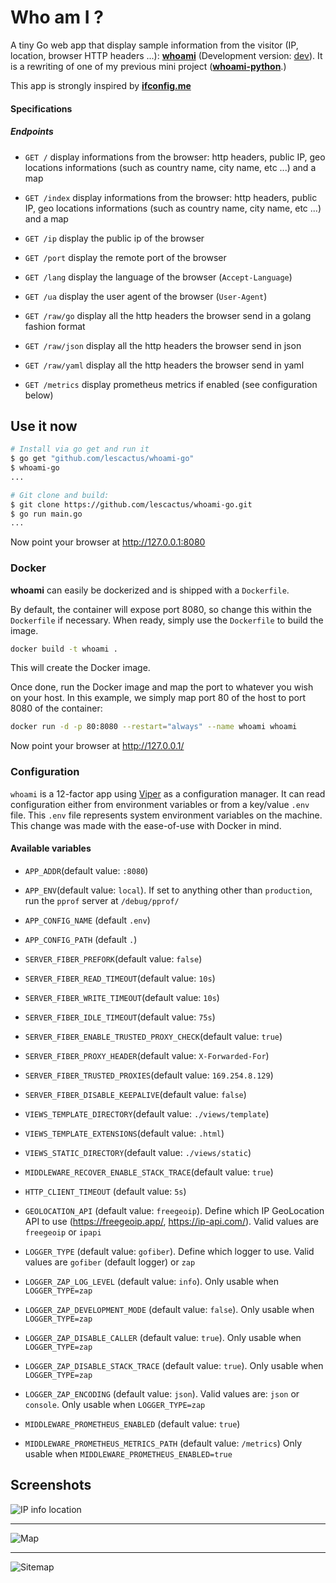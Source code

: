 Who am I ?
==================

A tiny Go web app that display sample information from the visitor (IP, location, browser HTTP headers ...): **[whoami](https://whoami-go.alexasr.tk/)** (Development version: [dev](https://whoami-go-dev-ujargjwndq-ew.a.run.app/)).
It is a rewriting of one of my previous mini project (**[whoami-python](https://github.com/lescactus/whoami-python)**.)

This app is strongly inspired by **[ifconfig.me](http://ifconfig.me)**

#### Specifications

##### Endpoints

* `GET /` display informations from the browser: http headers, public IP, geo locations informations (such as country name, city name, etc ...) and a map

* `GET /index` display informations from the browser: http headers, public IP, geo locations informations (such as country name, city name, etc ...) and a map

* `GET /ip` display the public ip of the browser

* `GET /port` display the remote port of the browser

* `GET /lang` display the language of the browser (`Accept-Language`)

* `GET /ua` display the user agent of the browser (`User-Agent`)

* `GET /raw/go` display all the http headers the browser send in a golang fashion format

* `GET /raw/json` display all the http headers the browser send in json

* `GET /raw/yaml` display all the http headers the browser send in yaml

* `GET /metrics` display prometheus metrics if enabled (see configuration below)




Use it now
----------

```sh
# Install via go get and run it
$ go get "github.com/lescactus/whoami-go"
$ whoami-go
...

# Git clone and build:
$ git clone https://github.com/lescactus/whoami-go.git
$ go run main.go
...
```

Now point your browser at http://127.0.0.1:8080

### Docker
**whoami** can easily be dockerized and is shipped with a ``Dockerfile``.

By default, the container will expose port 8080, so change this within the ``Dockerfile`` if necessary. When ready, simply use the ``Dockerfile`` to build the image.

```sh
docker build -t whoami .
```
This will create the Docker image.

Once done, run the Docker image and map the port to whatever you wish on your host. In this example, we simply map port 80 of the host to port 8080 of the container:

```sh
docker run -d -p 80:8080 --restart="always" --name whoami whoami 
```

Now point your browser at http://127.0.0.1/

### Configuration

`whoami` is a 12-factor app using [Viper](https://github.com/spf13/viper) as a configuration manager. It can read configuration either from environment variables or from a key/value `.env` file. This `.env` file represents system environment variables on the machine. This change was made with the ease-of-use with Docker in mind.

#### Available variables

* `APP_ADDR`(default value: `:8080`)

* `APP_ENV`(default value: `local`). If set to anything other than `production`, run the `pprof` server at `/debug/pprof/`

* `APP_CONFIG_NAME` (default `.env`)

* `APP_CONFIG_PATH` (default `.`)

* `SERVER_FIBER_PREFORK`(default value: `false`)

* `SERVER_FIBER_READ_TIMEOUT`(default value: `10s`)

* `SERVER_FIBER_WRITE_TIMEOUT`(default value: `10s`)

* `SERVER_FIBER_IDLE_TIMEOUT`(default value: `75s`)

* `SERVER_FIBER_ENABLE_TRUSTED_PROXY_CHECK`(default value: `true`)

* `SERVER_FIBER_PROXY_HEADER`(default value: `X-Forwarded-For`)

* `SERVER_FIBER_TRUSTED_PROXIES`(default value: `169.254.8.129`)

* `SERVER_FIBER_DISABLE_KEEPALIVE`(default value: `false`)

* `VIEWS_TEMPLATE_DIRECTORY`(default value: `./views/template`)

* `VIEWS_TEMPLATE_EXTENSIONS`(default value: `.html`)

* `VIEWS_STATIC_DIRECTORY`(default value: `./views/static`)

* `MIDDLEWARE_RECOVER_ENABLE_STACK_TRACE`(default value: `true`)

* `HTTP_CLIENT_TIMEOUT` (default value: `5s`)

* `GEOLOCATION_API` (default value: `freegeoip`). Define which IP GeoLocation API to use (https://freegeoip.app/, https://ip-api.com/). Valid values are `freegeoip` or `ipapi`

* `LOGGER_TYPE` (default value: `gofiber`). Define which logger to use. Valid values are `gofiber` (default logger) or `zap`

* `LOGGER_ZAP_LOG_LEVEL` (default value: `info`). Only usable when `LOGGER_TYPE=zap`

* `LOGGER_ZAP_DEVELOPMENT_MODE` (default value: `false`). Only usable when `LOGGER_TYPE=zap`

* `LOGGER_ZAP_DISABLE_CALLER` (default value: `true`). Only usable when `LOGGER_TYPE=zap`

* `LOGGER_ZAP_DISABLE_STACK_TRACE` (default value: `true`). Only usable when `LOGGER_TYPE=zap`

* `LOGGER_ZAP_ENCODING` (default value: `json`). Valid values are: `json` or `console`. Only usable when `LOGGER_TYPE=zap`

* `MIDDLEWARE_PROMETHEUS_ENABLED` (default value: `true`)

* `MIDDLEWARE_PROMETHEUS_METRICS_PATH` (default value: `/metrics`) Only usable when `MIDDLEWARE_PROMETHEUS_ENABLED=true`

Screenshots
-----------
![IP info location](https://i.imgur.com/tAXLqaJ.png "IP info location")
***
![Map](https://i.imgur.com/o0j8NZj.png "Map")
***
![Sitemap](https://i.imgur.com/uemt9fm.png "Site map")
